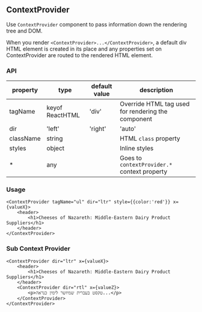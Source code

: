 ## ContextProvider

Use `ContextProvider` component to pass information down the rendering tree and DOM.

When you render `<ContextProvider>...</ContextProvider>`, a default div HTML element is created in its place and any properties set on ContextProvider are routed to the rendered HTML element.

### API
| property    	| type                     | default value| description
|-------------	|--------------------------|--------------|---------------------------
| tagName		| keyof ReactHTML          | 'div'		  | Override HTML tag used for rendering the component
| dir    		| 'left' | 'right' | 'auto'|     		  | HTML `dir` property. Goes to `contextProvider.dir` context property
| className   	| string                   |     		  | HTML `class` property
| styles     	| object                   |     		  | Inline styles
| *         	| any                      |     		  | Goes to `contextProvider.*` context property

### Usage

```tsx
<ContextProvider tagName="ul" dir="ltr" style={{color:'red'}} x={valueX}>
    <header>
        <h1>Cheeses of Nazareth: Middle-Eastern Dairy Product Suppliers</h1>
    </header>
</ContextProvider>
```

### Sub Context Provider

```tsx
<ContextProvider dir="ltr" x={valueX}>
    <header>
        <h1>Cheeses of Nazareth: Middle-Eastern Dairy Product Suppliers</h1>
    </header>
    <ContextProvider dir="rtl" x={valueZ}>
        <p>טקסט בעברית שמיושר לימין כנראה...</p>
    </ContextProvider>
</ContextProvider>
```

